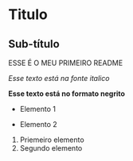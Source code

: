 # Titulo

## Sub-título

ESSE É O MEU PRIMEIRO README

*Esse texto está na fonte italico*

**Esse texto está no formato negrito** 

- Elemento 1

- Elemento 2

1) Priemeiro elemento
2) Segundo elemento 